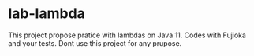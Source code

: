 # lab-lambda
This project propose pratice with lambdas on Java 11. Codes with Fujioka and your tests. Dont use this project for any prupose.
